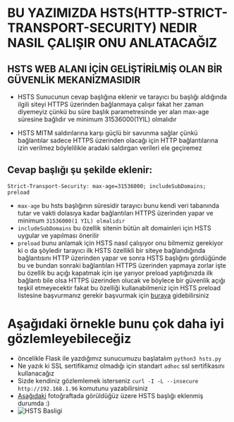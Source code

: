 # BU YAZIMIZDA HSTS(HTTP-STRICT-TRANSPORT-SECURITY) NEDIR NASIL ÇALIŞIR ONU ANLATACAĞIZ

## HSTS WEB ALANI İÇİN GELİŞTİRİLMİŞ OLAN BİR GÜVENLİK MEKANİZMASIDIR
* HSTS Sunucunun cevap başlığına eklenir ve tarayıcı bu başlığı aldığında ilgili siteyi HTTPS üzerinden bağlanmaya çalışır fakat her zaman diyemeyiz çünkü bu süre başlık parametresinde yer alan max-age süresine bağlıdır ve minimum 31536000(1YIL) olmalıdır 

* HSTS MITM saldırılarına karşı güçlü bir savunma sağlar çünkü bağlantılar sadece HTTPS üzerinden olacağı için HTTP bağlantılarına izin verilmez böylelilikle aradaki saldırgan verileri ele geçiremez

## Cevap başlığı şu şekilde eklenir:
```Strict-Transport-Security: max-age=31536000; includeSubDomains; preload```
* ```max-age``` bu hsts başlığının süresidir tarayıcı bunu kendi veri tabanında tutar ve vakti dolasıya kadar bağlantıları HTTPS üzerinden yapar ve minimum ```31536000(1 YIL) olmalıdır```
* ```includeSubDomains``` bu özellik sitenin bütün alt domainleri için HSTS uygular ve yapılması önerilir
* ```preload``` bunu anlamak için HSTS nasıl çalışıyor onu bilmemiz gerekiyor ki o da şöyledir tarayıcı ilk HSTS özellikli bir siteye bağlandığında bağlantısını HTTP üzerinden yapar ve sonra HSTS başlığını gördüğünde bu ve bundan sonraki bağlantıları HTTPS üzerinden yapmaya zorlar işte bu özellik bu açığı kapatmak için işe yarıyor preload yaptığınızda ilk bağlantı bile olsa HTTPS üzerinden olucak ve böylece bir güvenlik açığı teşkil etmeyecektir fakat bu özelliği kullanabilmeniz için HSTS preload listesine başvurmanız gerekir başvurmak için [buraya](https://hstspreload.org) gidebilirsiniz
# Aşağıdaki örnekle bunu çok daha iyi gözlemleyebileceğiz 
* öncelikle Flask ile yazdığımız sunucumuzu başlatalım ```python3 hsts.py```
* Ne yazık ki SSL sertifikamız olmadığı için standart ```adhoc``` ssl sertifikasını kullanacağız
* Sizde kendiniz gözlemlemek isterseniz ```curl -I -L --insecure http://192.168.1.96``` komutunu yazabilirsiniz
* [Aşağıdaki](./hsts.png) fotoğraftada görüldüğüz üzere HSTS başlığı eklenmiş durumda :)
* ![HSTS Basligi](./hsts.png)
